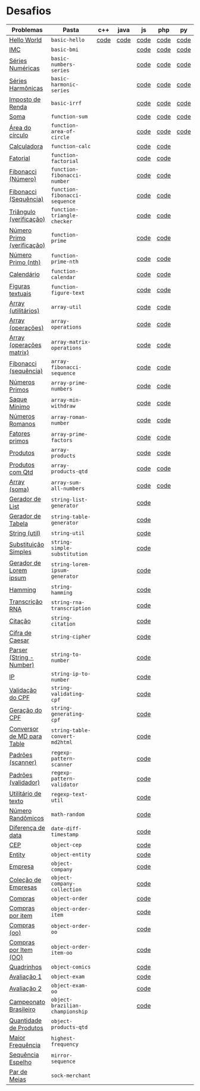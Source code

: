 # Desafios

| Problemas                                                   | Pasta                           | c++                                                                                        | java                                                                                        | js                                                                                                          | php                                                                                                        | py                                                                                                        | rb                                                                                                     |
| ----------------------------------------------------------- | ------------------------------- | ------------------------------------------------------------------------------------------ | ------------------------------------------------------------------------------------------- | ----------------------------------------------------------------------------------------------------------- | ---------------------------------------------------------------------------------------------------------- | --------------------------------------------------------------------------------------------------------- | ------------------------------------------------------------------------------------------------------ |
| [Hello World](basic-hello/)                                 | `basic-hello`                   | [code](https://github.com/ifpb/exercises/tree/master/problems/algorithms/basic-hello/cpp/) | [code](https://github.com/ifpb/exercises/tree/master/problems/algorithms/basic-hello/java/) | [code](https://github.com/ifpb/exercises/tree/master/problems/algorithms/basic-hello/js/)                   | [code](https://github.com/ifpb/exercises/tree/master/problems/algorithms/basic-hello/php/)                 | [code](https://github.com/ifpb/exercises/tree/master/problems/algorithms/basic-hello/python/)             | [code](https://github.com/ifpb/exercises/tree/master/problems/algorithms/basic-hello/ruby/)            |
| [IMC](basic-bmi/)                                           | `basic-bmi`                     |                                                                                            |                                                                                             | [code](https://github.com/ifpb/exercises/tree/master/problems/algorithms/basic-bmi/js/)                     | [code](https://github.com/ifpb/exercises/tree/master/problems/algorithms/basic-bmi/php/)                   | [code](https://github.com/ifpb/exercises/tree/master/problems/algorithms/basic-bmi/python/)               | [code](https://github.com/ifpb/exercises/tree/master/problems/algorithms/basic-bmi/ruby/)              |
| [Séries Numéricas](basic-numbers-series/)                   | `basic-numbers-series`          |                                                                                            |                                                                                             | [code](https://github.com/ifpb/exercises/tree/master/problems/algorithms/basic-numbers-series/js/)          | [code](https://github.com/ifpb/exercises/tree/master/problems/algorithms/basic-numbers-series/php/)        | [code](https://github.com/ifpb/exercises/tree/master/problems/algorithms/basic-numbers-series/python/)    | [code](https://github.com/ifpb/exercises/tree/master/problems/algorithms/basic-numbers-series/ruby/)   |
| [Séries Harmônicas](basic-harmonic-series/)                 | `basic-harmonic-series`         |                                                                                            |                                                                                             | [code](https://github.com/ifpb/exercises/tree/master/problems/algorithms/basic-harmonic-series/js/)         | [code](https://github.com/ifpb/exercises/tree/master/problems/algorithms/basic-harmonic-series/php/)       | [code](https://github.com/ifpb/exercises/tree/master/problems/algorithms/basic-harmonic-series/python/)   | [code](https://github.com/ifpb/exercises/tree/master/problems/algorithms/basic-harmonic-series/ruby/)  |
| [Imposto de Renda](basic-irrf/)                             | `basic-irrf`                    |                                                                                            |                                                                                             | [code](https://github.com/ifpb/exercises/tree/master/problems/algorithms/basic-irrf/js/)                    | [code](https://github.com/ifpb/exercises/tree/master/problems/algorithms/basic-irrf/php/)                  | [code](https://github.com/ifpb/exercises/tree/master/problems/algorithms/basic-irrf/python/)              | [code](https://github.com/ifpb/exercises/tree/master/problems/algorithms/basic-irrf/ruby/)             |
| [Soma](function-sum/)                                       | `function-sum`                  |                                                                                            |                                                                                             | [code](https://github.com/ifpb/exercises/tree/master/problems/algorithms/function-sum/js/)                  | [code](https://github.com/ifpb/exercises/tree/master/problems/algorithms/function-sum/php/)                | [code](https://github.com/ifpb/exercises/tree/master/problems/algorithms/function-sum/python/)            | [code](https://github.com/ifpb/exercises/tree/master/problems/algorithms/function-sum/ruby/)           |
| [Área do círculo](function-area-of-circle/)                 | `function-area-of-circle`       |                                                                                            |                                                                                             | [code](https://github.com/ifpb/exercises/tree/master/problems/algorithms/function-area-of-circle/js/)       | [code](https://github.com/ifpb/exercises/tree/master/problems/algorithms/function-area-of-circle/php/)     | [code](https://github.com/ifpb/exercises/tree/master/problems/algorithms/function-area-of-circle/python/) | [code](https://github.com/ifpb/exercises/tree/master/problems/algorithms/function-area-of-circle/ruby) |
| [Calculadora](function-calc/)                               | `function-calc`                 |                                                                                            |                                                                                             | [code](https://github.com/ifpb/exercises/tree/master/problems/algorithms/function-calc/js/)                 | [code](https://github.com/ifpb/exercises/tree/master/problems/algorithms/function-calc/php/)               |                                                                                                           |                                                                                                        |
| [Fatorial](function-factorial/)                             | `function-factorial`            |                                                                                            |                                                                                             | [code](https://github.com/ifpb/exercises/tree/master/problems/algorithms/function-factorial/js/)            | [code](https://github.com/ifpb/exercises/tree/master/problems/algorithms/function-factorial/php/)          |                                                                                                           |                                                                                                        |
| [Fibonacci (Número)](function-fibonacci-number/)            | `function-fibonacci-number`     |                                                                                            |                                                                                             | [code](https://github.com/ifpb/exercises/tree/master/problems/algorithms/function-fibonacci-number/js/)     | [code](https://github.com/ifpb/exercises/tree/master/problems/algorithms/function-fibonacci-number/php/)   |                                                                                                           |                                                                                                        |
| [Fibonacci (Sequência)](function-fibonacci-sequence/)       | `function-fibonacci-sequence`   |                                                                                            |                                                                                             | [code](https://github.com/ifpb/exercises/tree/master/problems/algorithms/function-fibonacci-sequence/js/)   | [code](https://github.com/ifpb/exercises/tree/master/problems/algorithms/function-fibonacci-sequence/php/) |                                                                                                           |                                                                                                        |
| [Triângulo (verificação)](function-triangle-checker/)       | `function-triangle-checker`     |                                                                                            |                                                                                             | [code](https://github.com/ifpb/exercises/tree/master/problems/algorithms/function-triangle-checker/js/)     | [code](https://github.com/ifpb/exercises/tree/master/problems/algorithms/function-triangle-checker/php/)   |                                                                                                           |                                                                                                        |
| [Número Primo (verificação)](function-prime/)               | `function-prime`                |                                                                                            |                                                                                             | [code](https://github.com/ifpb/exercises/tree/master/problems/algorithms/function-prime/js/)                | [code](https://github.com/ifpb/exercises/tree/master/problems/algorithms/function-prime/php/)              |                                                                                                           |                                                                                                        |
| [Número Primo (nth)](function-prime-nth/)                   | `function-prime-nth`            |                                                                                            |                                                                                             | [code](https://github.com/ifpb/exercises/tree/master/problems/algorithms/function-prime-nth/js/)            | [code](https://github.com/ifpb/exercises/tree/master/problems/algorithms/function-prime-nth/php/)          |                                                                                                           |                                                                                                        |
| [Calendário](function-calendar/)                            | `function-calendar`             |                                                                                            |                                                                                             | [code](https://github.com/ifpb/exercises/tree/master/problems/algorithms/function-calendar/js/)             | [code](https://github.com/ifpb/exercises/tree/master/problems/algorithms/function-calendar/php/)           |                                                                                                           |                                                                                                        |
| [Figuras textuais](function-figure-text/)                   | `function-figure-text`          |                                                                                            |                                                                                             | [code](https://github.com/ifpb/exercises/tree/master/problems/algorithms/function-figure-text/js/)          | [code](https://github.com/ifpb/exercises/tree/master/problems/algorithms/function-figure-text/php/)        |                                                                                                           |                                                                                                        |
| [Array (utilitários)](array-util/)                          | `array-util`                    |                                                                                            |                                                                                             | [code](https://github.com/ifpb/exercises/tree/master/problems/algorithms/array-util/js/)                    | [code](https://github.com/ifpb/exercises/tree/master/problems/algorithms/array-util/php/)                  |                                                                                                           |                                                                                                        |
| [Array (operações)](array-operations/)                      | `array-operations`              |                                                                                            |                                                                                             | [code](https://github.com/ifpb/exercises/tree/master/problems/algorithms/array-operations/js/)              | [code](https://github.com/ifpb/exercises/tree/master/problems/algorithms/array-operations/php/)            |                                                                                                           |                                                                                                        |
| [Array (operações matrix)](array-matrix-operations/)        | `array-matrix-operations`       |                                                                                            |                                                                                             | [code](https://github.com/ifpb/exercises/tree/master/problems/algorithms/array-matrix-operations/js/)       | [code](https://github.com/ifpb/exercises/tree/master/problems/algorithms/array-matrix-operations/php/)     |                                                                                                           |                                                                                                        |
| [Fibonacci (sequência)](array-fibonacci-sequence/)          | `array-fibonacci-sequence`      |                                                                                            |                                                                                             | [code](https://github.com/ifpb/exercises/tree/master/problems/algorithms/array-fibonacci-sequence/js/)      | [code](https://github.com/ifpb/exercises/tree/master/problems/algorithms/array-fibonacci-sequence/php/)    |                                                                                                           |                                                                                                        |
| [Números Primos](array-prime-numbers/)                      | `array-prime-numbers`           |                                                                                            |                                                                                             | [code](https://github.com/ifpb/exercises/tree/master/problems/algorithms/array-prime-numbers/js/)           | [code](https://github.com/ifpb/exercises/tree/master/problems/algorithms/array-prime-numbers/php/)         |                                                                                                           |                                                                                                        |
| [Saque Mínimo](array-min-withdraw/)                         | `array-min-withdraw`            |                                                                                            |                                                                                             | [code](https://github.com/ifpb/exercises/tree/master/problems/algorithms/array-min-withdraw/js/)            | [code](https://github.com/ifpb/exercises/tree/master/problems/algorithms/array-min-withdraw/php/)          |                                                                                                           |                                                                                                        |
| [Números Romanos](array-roman-number/)                      | `array-roman-number`            |                                                                                            |                                                                                             | [code](https://github.com/ifpb/exercises/tree/master/problems/algorithms/array-roman-number/js/)            | [code](https://github.com/ifpb/exercises/tree/master/problems/algorithms/array-roman-number/php/)          |                                                                                                           |                                                                                                        |
| [Fatores primos](array-prime-factors/)                      | `array-prime-factors`           |                                                                                            |                                                                                             | [code](https://github.com/ifpb/exercises/tree/master/problems/algorithms/array-prime-factors/js/)           | [code](https://github.com/ifpb/exercises/tree/master/problems/algorithms/array-prime-factors/php/)         |                                                                                                           |                                                                                                        |
| [Produtos](array-products/)                                 | `array-products`                |                                                                                            |                                                                                             | [code](https://github.com/ifpb/exercises/tree/master/problems/algorithms/array-products/js/)                | [code](https://github.com/ifpb/exercises/tree/master/problems/algorithms/array-products/php/)              |                                                                                                           |                                                                                                        |
| [Produtos com Qtd](array-products-qtd/)                     | `array-products-qtd`            |                                                                                            |                                                                                             | [code](https://github.com/ifpb/exercises/tree/master/problems/algorithms/array-products-qtd/js/)            | [code](https://github.com/ifpb/exercises/tree/master/problems/algorithms/array-products-qtd/php/)          |                                                                                                           |                                                                                                        |
| [Array (soma)](array-sum-all-numbers/)                      | `array-sum-all-numbers`         |                                                                                            |                                                                                             | [code](https://github.com/ifpb/exercises/tree/master/problems/algorithms/array-sum-all-numbers/js/)         | [code](https://github.com/ifpb/exercises/tree/master/problems/algorithms/array-sum-all-numbers/php/)       |                                                                                                           |                                                                                                        |
| [Gerador de List](string-list-generator/)                   | `string-list-generator`         |                                                                                            |                                                                                             | [code](https://github.com/ifpb/exercises/tree/master/problems/algorithms/string-list-generator/js/)         |                                                                                                            |                                                                                                           |                                                                                                        |
| [Gerador de Tabela](string-table-generator/)                | `string-table-generator`        |                                                                                            |                                                                                             | [code](https://github.com/ifpb/exercises/tree/master/problems/algorithms/string-table-generator/js/)        |                                                                                                            |                                                                                                           |                                                                                                        |
| [String (util)](string-util/)                               | `string-util`                   |                                                                                            |                                                                                             | [code](https://github.com/ifpb/exercises/tree/master/problems/algorithms/string-util/js/)                   |                                                                                                            |                                                                                                           |                                                                                                        |
| [Substituição Simples](string-simple-substitution/)         | `string-simple-substitution`    |                                                                                            |                                                                                             | [code](https://github.com/ifpb/exercises/tree/master/problems/algorithms/string-simple-substitution/js/)    |                                                                                                            |                                                                                                           |                                                                                                        |
| [Gerador de Lorem ipsum](string-lorem-ipsum-generator/)     | `string-lorem-ipsum-generator`  |                                                                                            |                                                                                             | [code](https://github.com/ifpb/exercises/tree/master/problems/algorithms/string-lorem-ipsum-generator/js/)  |                                                                                                            |                                                                                                            | [code](https://github.com/marlonfernando16/exercises/tree/master/problems/algorithms/string-lorem-ipsum-generator/ruby)                                                                                                         |
| [Hamming](string-hamming/)                                  | `string-hamming`                |                                                                                            |                                                                                             | [code](https://github.com/ifpb/exercises/tree/master/problems/algorithms/string-hamming/js/)                |                                                                                                            |                                                                                                           |                                                                                                        |
| [Transcrição RNA](string-rna-transcription/)                | `string-rna-transcription`      |                                                                                            |                                                                                             | [code](https://github.com/ifpb/exercises/tree/master/problems/algorithms/string-rna-transcription/js/)      |                                                                                                            |                                                                                                           |                                                                                                        |
| [Citação](string-citation/)                                 | `string-citation`               |                                                                                            |                                                                                             | [code](https://github.com/ifpb/exercises/tree/master/problems/algorithms/string-citation/js/)               |                                                                                                            |                                                                                                           |                                                                                                        |
| [Cifra de Caesar](string-cipher/)                           | `string-cipher`                 |                                                                                            |                                                                                             | [code](https://github.com/ifpb/exercises/tree/master/problems/algorithms/string-cipher/js/)                 |                                                                                                            |                                                                                                           |                                                                                                        |
| [Parser (String - Number)](string-to-number/)               | `string-to-number`              |                                                                                            |                                                                                             | [code](https://github.com/ifpb/exercises/tree/master/problems/algorithms/string-to-number/js/)              |                                                                                                            |                                                                                                           |                                                                                                        |
| [IP](string-ip-to-number/)                                  | `string-ip-to-number`           |                                                                                            |                                                                                             | [code](https://github.com/ifpb/exercises/tree/master/problems/algorithms/string-ip-to-number/js/)           |                                                                                                            |                                                                                                           |                                                                                                        |
| [Validação do CPF](string-validating-cpf/)                  | `string-validating-cpf`         |                                                                                            |                                                                                             | [code](https://github.com/ifpb/exercises/tree/master/problems/algorithms/string-validating-cpf/js/)         |                                                                                                            |                                                                                                           |                                                                                                        |
| [Geração do CPF](string-generating-cpf/)                    | `string-generating-cpf`         |                                                                                            |                                                                                             | [code](https://github.com/ifpb/exercises/tree/master/problems/algorithms/string-generating-cpf/js/)         |                                                                                                            |                                                                                                           |                                                                                                        |
| [Conversor de MD para Table](string-table-convert-md2html/) | `string-table-convert-md2html`  |                                                                                            |                                                                                             | [code](https://github.com/ifpb/exercises/tree/master/problems/algorithms/string-table-convert-md2html/js/)  |                                                                                                            |                                                                                                           |                                                                                                        |
| [Padrões (scanner)](regexp-pattern-scanner/)                | `regexp-pattern-scanner`        |                                                                                            |                                                                                             | [code](https://github.com/ifpb/exercises/tree/master/problems/algorithms/regexp-pattern-scanner/js/)        |                                                                                                            |                                                                                                           |                                                                                                        |
| [Padrões (validador)](regexp-pattern-validator/)            | `regexp-pattern-validator`      |                                                                                            |                                                                                             | [code](https://github.com/ifpb/exercises/tree/master/problems/algorithms/regexp-pattern-validator/js/)      |                                                                                                            |                                                                                                           |                                                                                                        |
| [Utilitário de texto](regexp-text-util/)                    | `regexp-text-util`              |                                                                                            |                                                                                             | [code](https://github.com/ifpb/exercises/tree/master/problems/algorithms/regexp-text-util/js/)              |                                                                                                            |                                                                                                           |                                                                                                        |
| [Número Randômicos](math-random/)                           | `math-random`                   |                                                                                            |                                                                                             | [code](https://github.com/ifpb/exercises/tree/master/problems/algorithms/math-random/js/)                   |                                                                                                            |                                                                                                           |                                                                                                        |
| [Diferença de data](date-diff-timestamp/)                   | `date-diff-timestamp`           |                                                                                            |                                                                                             | [code](https://github.com/ifpb/exercises/tree/master/problems/algorithms/date-diff-timestamp/js/)           |                                                                                                            |                                                                                                           |                                                                                                        |
| [CEP](object-cep/)                                          | `object-cep`                    |                                                                                            |                                                                                             | [code](https://github.com/ifpb/exercises/tree/master/problems/algorithms/object-cep/js/)                    |                                                                                                            |                                                                                                           |                                                                                                        |
| [Entity](object-entity/)                                    | `object-entity`                 |                                                                                            |                                                                                             | [code](https://github.com/ifpb/exercises/tree/master/problems/algorithms/object-cep/js/)                    |                                                                                                            |                                                                                                           |                                                                                                        |
| [Empresa](object-company/)                                  | `object-company`                |                                                                                            |                                                                                             | [code](https://github.com/ifpb/exercises/tree/master/problems/algorithms/object-company/js/)                |                                                                                                            |                                                                                                           |                                                                                                        |
| [Coleção de Empresas](object-company/)                      | `object-company-collection`     |                                                                                            |                                                                                             | [code](https://github.com/ifpb/exercises/tree/master/problems/algorithms/object-company/js/)                |                                                                                                            |                                                                                                           |                                                                                                        |
| [Compras](object-order/)                                    | `object-order`                  |                                                                                            |                                                                                             | [code](https://github.com/ifpb/exercises/tree/master/problems/algorithms/object-order/js/)                  |                                                                                                            |                                                                                                           |                                                                                                        |
| [Compras por item](object-order-item/)                      | `object-order-item`             |                                                                                            |                                                                                             | [code](https://github.com/ifpb/exercises/tree/master/problems/algorithms/object-order-category/js/)         |                                                                                                            |                                                                                                           |                                                                                                        |
| [Compras (oo)](object-order-oo/)                            | `object-order-oo`               |                                                                                            |                                                                                             | [code](https://github.com/ifpb/exercises/tree/master/problems/algorithms/object-products/js/)               |                                                                                                            |                                                                                                           |                                                                                                        |
| [Compras por Item (OO)](object-order-item-oo/)              | `object-order-item-oo`          |                                                                                            |                                                                                             | [code](https://github.com/ifpb/exercises/tree/master/problems/algorithms/object-products-qtd/js/)           |                                                                                                            |                                                                                                           |                                                                                                        |
| [Quadrinhos](object-comics/)                                | `object-comics`                 |                                                                                            |                                                                                             | [code](https://github.com/ifpb/exercises/tree/master/problems/algorithms/object-comics/js/)                 |                                                                                                            |                                                                                                           |                                                                                                        |
| [Avaliação 1](object-exam/)                                 | `object-exam`                   |                                                                                            |                                                                                             | [code](https://github.com/ifpb/exercises/tree/master/problems/algorithms/object-exam/js/)                   |                                                                                                            |                                                                                                           |                                                                                                        |
| [Avaliação 2](object-exam-oo/)                              | `object-exam-oo`                |                                                                                            |                                                                                             | [code](https://github.com/ifpb/exercises/tree/master/problems/algorithms/object-exam-oo/js/)                |                                                                                                            |                                                                                                           |                                                                                                        |
| [Campeonato Brasileiro](object-brazilian-championship/)     | `object-brazilian-championship` |                                                                                            |                                                                                             | [code](https://github.com/ifpb/exercises/tree/master/problems/algorithms/object-brazilian-championship/js/) |                                                                                                            |                                                                                                           |                                                                                                        |
| [Quantidade de Produtos](object-products-qtd/)     | `object-products-qtd`  |                                                                                            |                                                                                             |   |                                                                                                            |                                                                                                            | [code](https://github.com/marlonfernando16/exercises/tree/master/problems/algorithms/object-products-qtd/ruby/)                                                                                                         |
| [Maior Frequência](highest-frequency/)     | `highest-frequency`  |                                                                                            |                                                                                             |   |                                                                                                            |                                                                                                            | [code](https://github.com/marlonfernando16/exercises/tree/master/problems/algorithms/highest-frequency/ruby/)                                                                                                         |
| [Sequência Espelho](mirror-sequence/)     | `mirror-sequence` |                                                                                            |                                                                                             |  |                                                                                                            |                                                                                                           | [code](https://github.com/marlonfernando16/exercises/tree/master/problems/algorithms/mirror-sequence/ruby/)                                                                                                        |
| [Par de Meias](sock-merchant/)     | `sock-merchant` |                                                                                            |                                                                                             |  |                                                                                                            |                                                                                                           | [code](https://github.com/marlonfernando16/exercises/tree/master/problems/algorithms/sock-merchant/ruby/)                                                                                                        |

<!--
Array
array-identity-matrix

Namespace
namespace-array-util-func
namespace-array-util-object
-->
